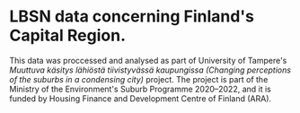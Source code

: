 # LBSN data concerning Finland's Capital Region.

This data was proccessed and analysed as part of University of Tampere's *Muuttuva käsitys lähiöstä tiivistyvässä kaupungissa (Changing perceptions of the suburbs in a condensing city)* project. The project is part of the Ministry of the Environment's Suburb Programme 2020–2022, and it is funded by Housing Finance and Development Centre of Finland (ARA).









